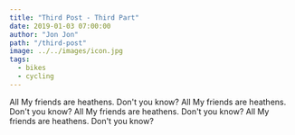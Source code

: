 ```yaml
---
title: "Third Post - Third Part"
date: 2019-01-03 07:00:00
author: "Jon Jon"
path: "/third-post"
image: ../../images/icon.jpg
tags:
  - bikes
  - cycling
---
```


All My friends are heathens. Don't you know?
All My friends are heathens. Don't you know?
All My friends are heathens. Don't you know?
All My friends are heathens. Don't you know?
